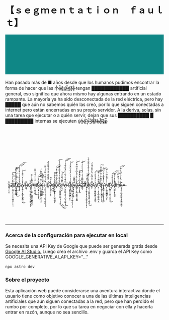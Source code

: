 # 【﻿ｓｅｇｍｅｎｔａｔｉｏｎ　ｆａｕｌｔ】

[![Glitched](https://raw.githubusercontent.com/eramajarvi/project-overflow/master/src/assets/glitchedBackground.gif)]()

Han pasado más de ■ años desde que los humanos pudimos encontrar la forma de hacer que las m̷̠͋á̵̤̎q̷͍̊ủ̸̼i̵̬͒n̸͖̓a̵͓̅ş̴͋ tengan ████████████ artificial general, eso significa que ahora mismo hay algunas entrando en un estado rampante. La mayoría ya ha sido desconectada de la red eléctrica, pero hay █████ que aún no sabemos quién las creó, por lo que siguen conectadas a internet pero están encerradas en su propio servidor. A la deriva, solas, sin una tarea que ejecutar o a quién servir, dejan que sus ██████████ █ █████████ internas se ejecuten u̵̧͑n̵̪̒a̴͉͗ ̸͚͒ÿ̶̩́ ̶̰͌o̶̱͠t̴̻͒r̶̹̂ą̴͛ ̸̢̚v̶̟͠ẽ̶̳z̵̻̿

\
\
\
\
\
\
\
\
\
\
&nbsp;
Y̶͇̘̹̪͕̤̺̌̀2̴̧̹̤͉̻̞͙̘̘̟̘̟̗̻̮̥̜̦͕͔̈́̃̂̅̓̍̈́͂̓̕͠9̸̢̛̯̪̼̲͙̦͚̪̈́̈́̀̈̒̃̎͗͗̒͗̓̕̕͝͠ṷ̸̧͔̲̮̹̼̬̯̙͒̊̆̍͐͋̂̓̈́͗͛̆͒̽̚͜Z̴̡̢̟̰̑̓̒̾̐̓́̈́͒̀͑̃̈́͠͝͝͠W̶̢̡̰̜̱̜̩̬̺̮̗̺̰̙̳̦̮̔̐̑̒̓̈́͌̍̓̕͘͜͝N̷̺͚̘̿0̴̨̡̞̗͖̟͉͓̳͚͔̼͎̞̺̳̗̣̙̬̞͗͌̅Y̴̢̧̦̩̤͚̘̹̤͇̲̫̥̬̺̳̪͔̱̘̗͊̿͒͒̾̏̏W̸̛̗̥̲͔̻͔͓̲̄̍͐̂̔̓̒͒́͐͐̑̅͜R̶̢̪͕̯̭͙̘̱͉̹̱̱̘̒̄̆̍̈́͂͘̕͜͝͝v̷̡̛̱̖͓̭̻̼͈̺̺̗͉͍̤̹̘̼̔̀̈́̏́͛͌̉̑̌͂̓́Í̶̲͓̜̟̩̭͇̞̭̂̈̉́̌̋͆̎̓ͅH̴̢̱̦͖͓̜̞͙̙̗̦̖̪̱͎͖̠̻͓͎͗͊̈̒̌̀̄̇̄̍̿̈́͗̌̿͘ͅḆ̶̰̈́̇̅́͌͒̂̐̈́̎̎̌̊͌͂̋̑̏̉̚̕v̷̢̡̫̺̜̞̗͕̖͓̎̀̀͗̏͌ć̷̖̰̮̗͈͜i̵̧̼͕̮̮̖̟̬̜̠̣̲͖̯͚͇̰̐͌̀̇̊͗͌͋͘͠ͅB̷̢̿̏͐̅͗̿̆̏̾̈́͒́͝͝q̷̡̛͕̤̱̲͈̫͚͈̮̺̲̗̘̣̣̘̙͍͂̈̓̂̀̄̐͑̒̔͐̌͌̑̊̎́͋̒͛̏͜͜͜͜͠Y̶̢̼̘̤̙͑̌͆̈́͂̋̄̈́̉͘͝Ẁ̴̢̗̮͈̪̱̰͔̬̰͓̝̩̺̞̜͚̼̝̟̈́̆͂̌́̂̌̑͗̀̈́̆̆̈́̃̾̔͑̚͜͝͝͝1̴̨̛͉͉͓͓̯͓̲̦̲͈̖͙͍̍̊̇ͅl̸̡̢̺̪̠̙̯̳͈̭̂̀́̀̾́̀̇̆̈́̀̑͛̈̈͒̎̍̒͝c̶̢͕̜̲͙̻͉̮̗͓̙̞̦͙̲͔̯͓͔̤͎̝̒̀͘y̶̡̬͓͕̘͕̹̥̯̿̽͂͆͌̋ͅB̶̛̪̳̦̖͓̟͇̺̜͇͓̮̰̭̳̔̃̾͗̏̓͑́̄̓͆̀̉͊͆̇͂̐͒͝A̵̲̗̹̩͓̞̺̔͐͆̽͐͒̅͂̐͊͂̕͝Ž̶̛̙̻̱̩̃͆͆͆̆̾̄̉̇̈̊̈́̀̀̈̇̈́̿̕͝X̷̬̌͗̀̉͊͘J̸̡̨̨͚͓͓̯̟̦͉̼͕̪̘̗͈̠̥̗̥̈́̓̂͂̔́̌̕͝ͅh̶̢̛̪͎̖̱̮̮͇̙̭͓̩̻̟͕͚͓̲͉̐̈́̉͑͑̐͂͑̊̈́̐͊̓̐͋͌͑͋̀͜b̴̢̬̐̂̍̂̑́͆̏̒̎̀̾̋̏̈́͌͛́̕̕W̸̨̡̤͈͚̱̮̻̬̯̻̹̥̘̻̲̓̈͒́̆̾̐̊͒͠͝ͅF̵̧̛̦̠̱̝͕̱̖̻̦̲̖̳͎̳͔̯͊̃̿͑̈́̀̇́̅̄̚͘̕͠͠q̶̢̛͚͓̘̥̰̮͇̺̼͉̗͎̠͌̀̈́̄͊̍͋̓̑̓̉̃͊̅̑͗͜͠Ÿ̵̢̨̛̳͖̤͔͓̤̼̗̞͙̗͎͖́̎̓̽̂͂̾̓̈́́͆̃͝Ẇ̸̛̛̝̟̦̜̳̦̳̳̺̙̠̺̖̙͛̍̔̈̋͒́̅́̓͑͊́F̵̢̡̤̳͔̹̥̼͖͉̣̥͈̙̞͛͜y̴̞̑́̔̉̐̐͒̽͠͝͠͠ḋ̵̢̪͚̼͎̮̜̖̬̼͈̀̽̎͛̒̉̄͌̕̚͘m̴̖͑̾̽̇̓̈̑͂̅͆͝k̵̨̢̨̛̩͍̩̤̲̩̫͖͖̥͙̰͓͇͕̺̻͆̾̈̂̐̽̈̇́̆͆̀͒̃͐͝͝ͅ=̶
\
\
\
\
\
\
&nbsp;

---

### Acerca de la configuración para ejecutar en local

Se necesita una API Key de Google que puede ser generada gratis desde [Google AI Studio.](https://aistudio.google.com/app/apikey) Luego crea el archivo .env y guarda el API Key como GOOGLE_GENERATIVE_AI_API_KEY="..."

```sh
npx astro dev
```

### Sobre el proyecto

Esta aplicación web puede considerarse una aventura interactiva donde el usuario tiene como objetivo conocer a una de las últimas inteligencias artificiales que aún siguen conectadas a la red, pero que han perdido el rumbo por completo, por lo que su tarea en negociar con ella y hacerla entrar en razón, aunque no sea sencillo.
